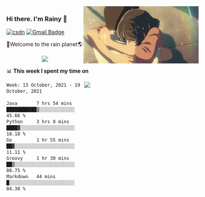 <img  align='right' height="150" src="https://github.com/LikeRainDay/LikeRainDay/blob/master/pic/img_rain_1.gif?raw=true">



### Hi there. I'm Rainy :lemon:

[![csdn](https://img.shields.io/badge/-csdn-c14438?style=flat-square&logo=c&logoColor=white)](https://blog.csdn.net/qq_15807167)
[![Gmail Badge](https://img.shields.io/badge/-gmail-c14438?style=flat-square&logo=Gmail&logoColor=white&link=mailto:houshuai0816@gmail.com)](mailto:houshuai0816@gmail.com)

🚀Welcome to the rain planet🌎

<center>
<img align='center'  src="https://source.unsplash.com/random/1200x600">
</center>

📊 **This week I spent my time on**

<img align='right'   width="300" src="https://github-readme-stats.vercel.app/api?username=LikeRainDay&show_icons=true&title_color=fff&icon_color=79ff97&text_color=9f9f9f&bg_color=151515">

<!--START_SECTION:waka-->
```text
Week: 13 October, 2021 - 19 October, 2021

Java       7 hrs 54 mins   ███████████▒░░░░░░░░░░░░░   45.66 % 
Python     3 hrs 8 mins    ████▓░░░░░░░░░░░░░░░░░░░░   18.18 % 
Go         1 hr 55 mins    ██▓░░░░░░░░░░░░░░░░░░░░░░   11.11 % 
Groovy     1 hr 30 mins    ██▒░░░░░░░░░░░░░░░░░░░░░░   08.75 % 
Markdown   44 mins         █░░░░░░░░░░░░░░░░░░░░░░░░   04.30 % 
```
<!--END_SECTION:waka-->
